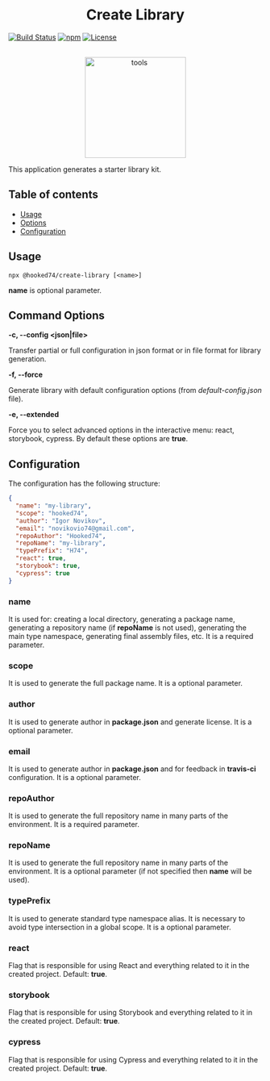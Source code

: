 <h1 align="center"><strong>Create Library</strong></h1>

[![Build Status](https://travis-ci.org/Hooked74/create-library.svg?branch=master)](https://travis-ci.org/Hooked74/create-library)
[![npm](https://img.shields.io/npm/v/@hooked74/create-library)](https://www.npmjs.com/package/@hooked74/create-library)
[![License](https://img.shields.io/npm/l/@hooked74/create-library)](https://github.com/Hooked74/create-library/blob/master/LICENSE)

<br />

<div style="text-align: center;" align="center"><img src="https://i.imgur.com/nm9UcDY.png" alt="tools" height="200"/></div>

This application generates a starter library kit.

## Table of contents

<!--ts-->
   * [Usage](#usage)
   * [Options](#command-options)
   * [Configuration](#configuration)
<!--te-->

## Usage

```
npx @hooked74/create-library [<name>]
```

**name** is optional parameter.

## Command Options

**-c, --config <json|file>**

Transfer partial or full configuration in json format or in file format for library generation.

**-f, --force**

Generate library with default configuration options (from *default-config.json* file).

**-e, --extended**

Force you to select advanced options in the interactive menu: react, storybook, cypress. By default these options are **true**.

## Configuration

The configuration has the following structure:

```json
{
  "name": "my-library",
  "scope": "hooked74",
  "author": "Igor Novikov",
  "email": "novikovio74@gmail.com",
  "repoAuthor": "Hooked74",
  "repoName": "my-library",
  "typePrefix": "H74",
  "react": true,
  "storybook": true,
  "cypress": true
}
```

### **name**

It is used for: creating a local directory, generating a package name, generating a repository name (if **repoName** is not used), generating the main type namespace, generating final assembly files, etc. It is a required parameter.

### **scope**

It is used to generate the full package name. It is a optional parameter.

### **author**

It is used to generate author in **package.json** and generate license. It is a optional parameter.

### **email**

It is used to generate author in **package.json** and for feedback in **travis-ci** configuration. It is a optional parameter.

### **repoAuthor**

It is used to generate the full repository name in many parts of the environment. It is a required parameter.

### **repoName**

It is used to generate the full repository name in many parts of the environment. It is a optional parameter (if not specified then **name** will be used).

### **typePrefix**

It is used to generate standard type namespace alias. It is necessary to avoid type intersection in a global scope. It is a optional parameter.

### **react**

Flag that is responsible for using React and everything related to it in the created project. Default: **true**.

### **storybook**

Flag that is responsible for using Storybook and everything related to it in the created project. Default: **true**.

### **cypress**

Flag that is responsible for using Cypress and everything related to it in the created project. Default: **true**.
